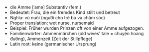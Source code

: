 - die Amme	[ˈamə]	Substantiv (fem.)
- Bedeutet: Frau, die ein fremdes Kind stillt und betreut
- Nghĩa: vú nuôi (người cho trẻ bú và chăm sóc)
- Proper translation: wet nurse, nursemaid
- Beispiel: Früher wurden Prinzen oft von einer Amme aufgezogen.
- Familienwörter: Ammenmärchen (old wives' tale = chuyện hoang đường), Ammenzeit (Zeit der Stillpflege)	
- Latin root: keine (germanischer Ursprung)